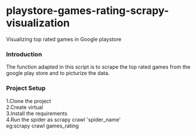 # playstore-games-rating-scrapy-visualization
Visualizing top rated games in Google playstore

<h3>Introduction</h3>
The function adapted in this script is to scrape the top rated games from the google play store and to picturize the data.

<h3>Project Setup</h3>
1.Clone the project</br>
2.Create virtual </br>
3.Install the requirements</br>
4.Run the spider as scrapy crawl 'spider_name'</br> 
eg:scrapy crawl games_rating
